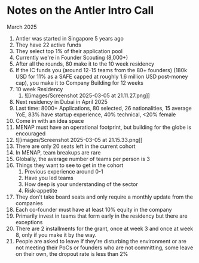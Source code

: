 # Notes on the Antler Intro Call

March 2025

1. Antler was started in Singapore 5 years ago
2. They have 22 active funds
3. They select top 1% of their application pool
4. Currently we're in Founder Scouting (8,000+)
5. After all the rounds, 80 make it to the 10 week residency
6. If the IC funds you (around 12-15 teams from the 80+ founders) (180k USD for 11% as a SAFE capped at roughly 1.6 million USD post-money cap), you make it to Company Building for 12 weeks
7. 10 week Residency
	1. ![[images/Screenshot 2025-03-05 at 21.11.27.png]]
8. Next residency in Dubai in April 2025
9. Last time: 8000+ Applications, 80 selected, 26 nationalities, 15 average YoE, 83% have startup experience, 40% technical, <20% female
10. Come in with an idea space
11. MENAP must have an operational footprint, but building for the globe is encouraged
12. ![[images/Screenshot 2025-03-05 at 21.15.33.png]]
13. There are only 20 seats left in the current cohort
14. In MENAP, team breakups are rare
15. Globally, the average number of teams per person is 3
16. Things they want to see to get in the cohort
	1. Previous experience around 0-1
	2. Have you led teams
	3. How deep is your understanding of the sector
	4. Risk-appetite
17. They don't take board seats and only require a monthly update from the companies
18. Each co-founder must have at least 10% equity in the company
19. Primarily invest in teams that form early in the residency but there are exceptions
20. There are 2 installments for the grant, once at week 3 and once at week 8, only if you make it by the way.
21. People are asked to leave if they're disturbing the environment or are not meeting their PoCs or founders who are not committing, some leave on their own, the dropout rate is less than 2%
